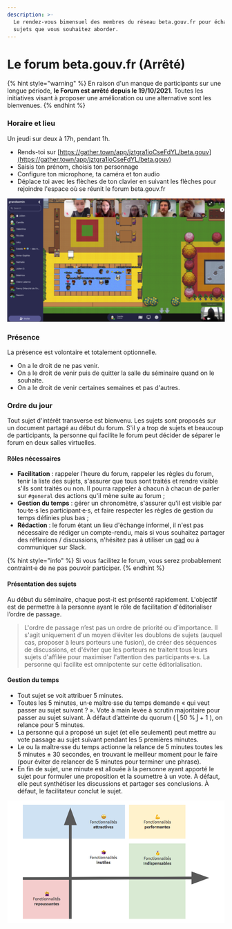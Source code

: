 ```yaml
---
description: >-
  Le rendez-vous bimensuel des membres du réseau beta.gouv.fr pour échanger les
  sujets que vous souhaitez aborder.
---
```


# Le forum beta.gouv.fr (Arrêté)

{% hint style="warning" %}
En raison d'un manque de participants sur une longue période, **le Forum est arrêté depuis le 19/10/2021**. Toutes les initiatives visant à proposer une amélioration ou une alternative sont les bienvenues.
{% endhint %}

### Horaire et lieu

Un jeudi sur deux à 17h, pendant 1h.

* Rends-toi sur [https://gather.town/app/jztgra1ioCseFdYL/beta.gouv](https://gather.town/app/jztgra1ioCseFdYL/beta.gouv)
* Saisis ton prénom, choisis ton personnage
* Configure ton microphone, ta caméra et ton audio&#x20;
* Déplace toi avec les flèches de ton clavier en suivant les flèches pour rejoindre l'espace où se réunit le forum beta.gouv.fr

![Le forum beta.gouv.fr sur Gather.Town](<../../../.gitbook/assets/image (14) (1) (1).png>)

### Présence

La présence est volontaire et totalement optionnelle.&#x20;

* On a le droit de ne pas venir.
* On a le droit de venir puis de quitter la salle du séminaire quand on le souhaite.
* On a le droit de venir certaines semaines et pas d'autres.

### Ordre du jour

Tout sujet d'intérêt transverse est bienvenu. Les sujets sont proposés sur un document partagé au début du forum. S'il y a trop de sujets et beaucoup de participants, la personne qui facilite le forum peut décider de séparer le forum en deux salles virtuelles.&#x20;

#### Rôles nécessaires

* **Facilitation** : rappeler l'heure du forum, rappeler les règles du forum, tenir la liste des sujets, s'assurer que tous sont traités et rendre visible s'ils sont traités ou non. Il pourra rappeler à chacun à chacun de parler sur `#general` des actions qu'il mène suite au forum ;&#x20;
* **Gestion du temps** : gérer un chronomètre, s'assurer qu'il est visible par tou·te·s les participant·e·s, et faire respecter les règles de gestion du temps définies plus bas ;
* **Rédaction** : le forum étant un lieu d'échange informel, il n'est pas nécessaire de rédiger un compte-rendu, mais si vous souhaitez partager des réflexions / discussions, n'hésitez pas à utiliser un [pad](../../jutilise-les-outils-de-la-communaute/pad.md) ou à communiquer sur Slack.

{% hint style="info" %}
Si vous facilitez le forum, vous serez probablement contraint·e de ne pas pouvoir participer.
{% endhint %}

#### Présentation des sujets&#x20;

Au début du séminaire, chaque post-it est présenté rapidement. L'objectif est de permettre à la personne ayant le rôle de facilitation d'éditorialiser l’ordre de passage.

> L'ordre de passage n’est pas un ordre de priorité ou d’importance. Il s'agit uniquement d'un moyen d’éviter les doublons de sujets (auquel cas, proposer à leurs porteurs une fusion), de créer des séquences de discussions, et d'éviter que les porteurs ne traitent tous leurs sujets d'affilée pour maximiser l'attention des participants·e·s. La personne qui facilite est omnipotente sur cette éditorialisation.

#### Gestion du temps

* Tout sujet se voit attribuer 5 minutes.
* Toutes les 5 minutes, un·e maître·sse du temps demande « qui veut passer au sujet suivant ? ». Vote à main levée à scrutin majoritaire pour passer au sujet suivant. À défaut d’atteinte du quorum ( ⎣50 %⎦ + 1 ), on relance pour 5 minutes.
* La personne qui a proposé un sujet (et elle seulement) peut mettre au vote passage au sujet suivant pendant les 5 premières minutes.
* Le ou la maître·sse du temps actionne la relance de 5 minutes toutes les 5 minutes ± 30 secondes, en trouvant le meilleur moment pour le faire (pour éviter de relancer de 5 minutes pour terminer une phrase).
* En fin de sujet, une minute est allouée à la personne ayant apporté le sujet pour formuler une proposition et la soumettre à un vote. À défaut, elle peut synthétiser les discussions et partager ses conclusions. À défaut, le facilitateur conclut le sujet.

![Un séminaire (ancêtre du Forum beta.gouv) dans les anciens locaux du SGMAP en 2017](<../../../.gitbook/assets/image (1).png>)
